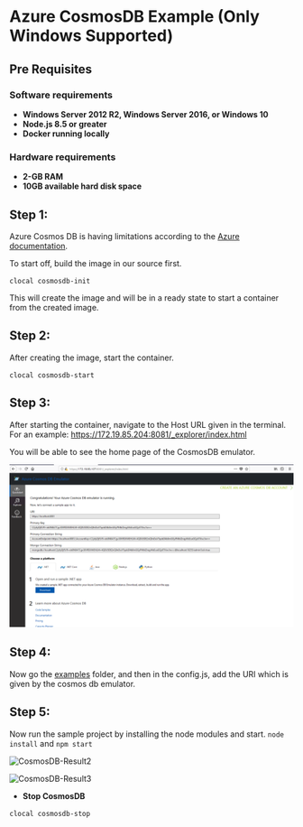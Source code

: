 # Azure CosmosDB Example (Only Windows Supported)

## Pre Requisites 

### Software requirements

* **Windows Server 2012 R2, Windows Server 2016, or Windows 10**
* **Node.js 8.5 or greater**
* **Docker running locally**

### Hardware requirements
* **2-GB RAM**
* **10GB available hard disk space**

## Step 1:

Azure Cosmos DB is having limitations according to the [Azure documentation](https://docs.microsoft.com/en-us/azure/cosmos-db/local-emulator#differences-between-the-emulator-and-the-service).

To start off, build the image in our source first.
```
clocal cosmosdb-init
```

This will create the image and will be in a ready state to start a container from the created image.

## Step 2:

After creating the image, start the container.
```
clocal cosmosdb-start
```

## Step 3:

After starting the container, navigate to the Host URL given in the terminal. 
For an example: https://172.19.85.204:8081/_explorer/index.html

You will be able to see the home page of the CosmosDB emulator.


![CosmosDB-Result1](./../src/assets/cosmosdb-result1.png)

## Step 4: 

Now go the [examples](./../example/azure-cosmosdb/config.js) folder, and then in the config.js, add the URI which is given by the cosmos db emulator. 

## Step 5:

Now run the sample project by installing the node modules and start.
```node install``` 
and 
```npm start```

![CosmosDB-Result2](./../src/assets/cosmosdb-result2.png)

![CosmosDB-Result3](./../src/assets/cosmosdb-result3.png)

* **Stop CosmosDB**
```
clocal cosmosdb-stop
```



